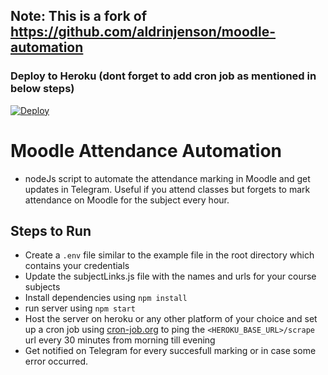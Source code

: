 ## Note: This is a fork of https://github.com/aldrinjenson/moodle-automation

### Deploy to Heroku (dont forget to add cron job as mentioned in below steps)

[![Deploy](https://www.herokucdn.com/deploy/button.svg)](https://heroku.com/deploy?template=https://github.com/AJAYK-01/moodle-attendance-for-me/tree/master)

# Moodle Attendance Automation

- nodeJs script to automate the attendance marking in Moodle and get updates in Telegram.
  Useful if you attend classes but forgets to mark attendance on Moodle for the subject every hour.

## Steps to Run

- Create a `.env` file similar to the example file in the root directory which contains your credentials
- Update the subjectLinks.js file with the names and urls for your course subjects
- Install dependencies using `npm install`
- run server using `npm start`
- Host the server on heroku or any other platform of your choice and set up a cron job using [cron-job.org](https://cron-job.org/) to ping the `<HEROKU_BASE_URL>/scrape` url every 30 minutes from morning till evening
- Get notified on Telegram for every succesfull marking or in case some error occurred.
